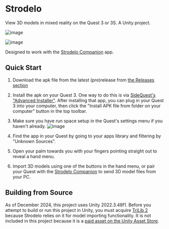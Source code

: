 # Strodelo

View 3D models in mixed reality on the Quest 3 or 3S. A Unity project.

![image](https://github.com/user-attachments/assets/de59b4ef-9ce2-485e-a7e0-7f739f0143ab)

![image](https://github.com/user-attachments/assets/fe42af56-a526-4a30-bf9a-1253eee91888)


Designed to work with the [Strodelo Companion](https://github.com/jiink/StrodeloCompanion) app.

## Quick Start
1. Download the apk file from the latest (pre)release from [the Releases section](https://github.com/jiink/StrodeloViewer/releases)
2. Install the apk on your Quest 3. One way to do this is via [SideQuest's "Advanced Installer"](https://sidequestvr.com/setup-howto). After installing that app, you can plug in your Quest 3 into your computer, then click the "Install APK file from folder on your computer" button in the top toolbar. 
3. Make sure you have run space setup in the Quest's settings menu if you haven't already. ![image](https://github.com/user-attachments/assets/bf840d7c-db8b-45d4-b423-c794d33ae25d)

4. Find the app in your Quest by going to your apps library and filtering by "Unknown Sources".
5. Open your palm towards you with your fingers pointing straight out to reveal a hand menu.
6. Import 3D models using one of the buttons in the hand menu, or pair your Quest with the [Strodelo Companion](https://github.com/jiink/StrodeloCompanion) to send 3D model files from your PC.

## Building from Source
As of December 2024, this project uses Unity 2022.3.48f1. Before you attempt to build or run this project in Unity, you must acquire [TriLib 2](https://ricardoreis.net/trilib-2/) because Strodelo relies on it for model importing functionality. It is not included in this project because it is a [paid asset on the Unity Asset Store](https://assetstore.unity.com/packages/tools/modeling/trilib-2-model-loading-package-157548). 
